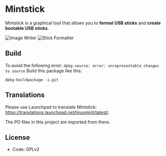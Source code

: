 # Mintstick
Mintstick is a graphical tool that allows you to **format USB sticks** and **create bootable USB sticks**.  

![Image Writer](https://user-images.githubusercontent.com/19881231/122563505-f5829600-d04c-11eb-9ff8-55f8630fa1d1.png)
![Stick Formatter](https://user-images.githubusercontent.com/19881231/122561389-77bd8b00-d04a-11eb-9b91-5754f01dfc7d.png)


## Build
To avoid the following error: `dpkg-source: error: unrepresentable changes to source` Build this package like this:

```
dpkg-buildpackage -i.git
```

## Translations
Please use Launchpad to translate Mintstick: https://translations.launchpad.net/linuxmint/latest/.

The PO files in this project are imported from there.

## License
- Code: GPLv2

